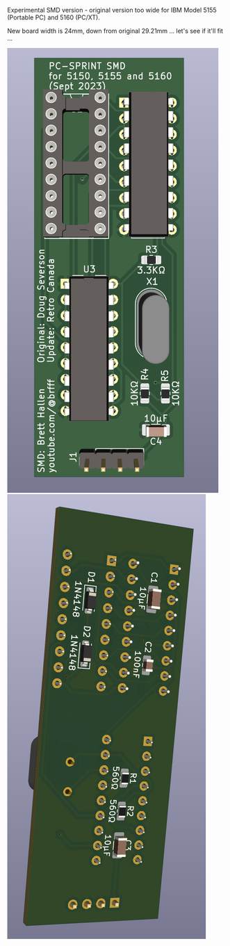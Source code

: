 Experimental SMD version - original version too wide for IBM Model 5155 (Portable PC) and 5160 (PC/XT).<br>

New board width is 24mm, down from original 29.21mm ... let's see if it'll fit ...

![SMD Board 1](PC-SPRINT_SMD_mockup_1.png) ![SMD Board 2](PC-SPRINT_SMD_mockup_2.png)
